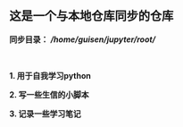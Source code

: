 ## 这是一个与本地仓库同步的仓库
**同步目录：** ***/home/guisen/jupyter/root/***

<br/>

**1. 用于自我学习python**

**2. 写一些生信的小脚本**

**3. 记录一些学习笔记**
